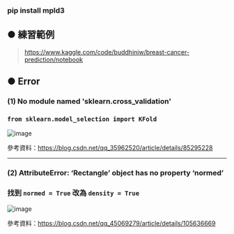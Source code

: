 
### pip install mpld3

## ● 練習範例
> https://www.kaggle.com/code/buddhiniw/breast-cancer-prediction/notebook

## ● Error
### (1) No module named 'sklearn.cross_validation'
### `from sklearn.model_selection import KFold` <br>
![image](https://user-images.githubusercontent.com/55220866/172082966-9bbe571d-e045-48f1-957b-c2480c3f7ff1.png)

參考資料：https://blog.csdn.net/qq_35962520/article/details/85295228

---

### (2) AttributeError: ‘Rectangle’ object has no property ‘normed’
### 找到 `normed = True` 改為 `density = True`
![image](https://user-images.githubusercontent.com/55220866/172083071-9b0d3abd-287a-4341-b5d5-dc1b7f8e2830.png)

參考資料：https://blog.csdn.net/qq_45069279/article/details/105636669
